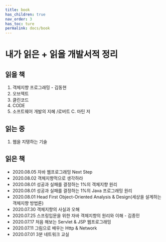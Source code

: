 ```yaml
---
title: book
has_children: true
nav_order: 3
has_toc: ture
permalink: docs/book
---
```


# 내가 읽은 + 읽을 개발서적 정리

## 읽을 책

1. 객체지향 프로그래밍 - 김동현
2. 오브젝트
3. 클린코드
4. CODE
5. 소프트웨어 개발의 지혜 /로버트 C. 마틴 저

## 읽는 중

1. 웹을 지탱하는 기술

## 읽은 책

- 2020.08.05 자바 웹프로그래밍 Next Step
- 2020.08.02 객체지향적으로 생각하라
- 2020.08.01 성공과 실패를 결정하는 1%의 객체지향 원리
- 2020.08.01 성공과 실패를 결정하는 1%의 Java 프로그래밍 원리
- 2020.08.01 Head First Object-Oriented Analysis & Design(세상을 설계하는 객체지향 방법론)
- 2020.07.30 객체지향의 사실과 오해
- 2020.07.25 스프링입문을 위한 자바 객체지향의 원리와 이해 - 김종민
- 2020.07.17 처음 해보는 Servlet & JSP 웹프로그래밍
- 2020.07.11 그림으로 배우는 Http & Network
- 2020.07.01 3분 네트워크 교실
